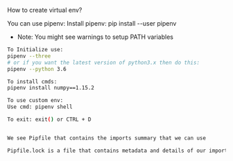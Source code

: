 How to create virtual env?

You can use pipenv:
Install pipenv: pip install --user pipenv
- Note: You might see warnings to setup PATH variables

```bash
To Initialize use:
pipenv --three 
# or if you want the latest version of python3.x then do this:
pipenv --python 3.6

To install cmds:
pipenv install numpy==1.15.2

To use custom env:
Use cmd: pipenv shell

To exit: exit() or CTRL + D


We see Pipfile that contains the imports summary that we can use

Pipfile.lock is a file that contains metadata and details of our imports and that our env can support